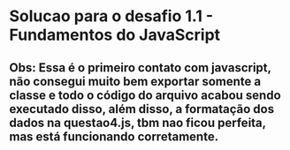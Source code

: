 # Solucao para o desafio 1.1 - Fundamentos do JavaScript </h1>
## Obs: Essa é o primeiro contato com javascript, não consegui muito bem exportar somente a classe e todo o código do arquivo acabou sendo executado disso, além disso, a formatação dos dados na questao4.js, tbm nao ficou perfeita, mas está funcionando corretamente.